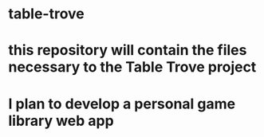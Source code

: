 # table-trove
# this repository will contain the files necessary to the Table Trove project
# I plan to develop a personal game library web app
